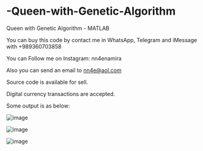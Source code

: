 # -Queen-with-Genetic-Algorithm
 Queen with Genetic Algorithm - MATLAB

 You can buy this code by contact me in WhatsApp, Telegram and iMessage with +989360703858

You can Follow me on Instagram: nn4enamira

Also you can send an email to nn4e@aol.com

Source code is available for sell.

Digital currency transactions are accepted.

Some output is as below:

![image](https://github.com/user-attachments/assets/aba1daf7-8781-42fc-9986-d31cc8c540ee)

![image](https://github.com/user-attachments/assets/ed02c981-27ad-4c82-b1f4-8e5c656dd905)

![image](https://github.com/user-attachments/assets/697dc783-4771-470d-89af-6ce46070ecef)



